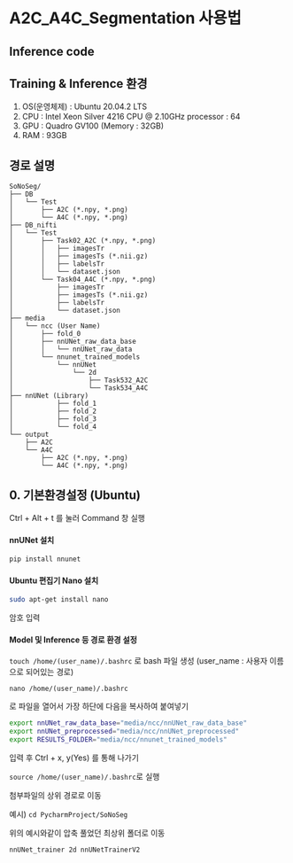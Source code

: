 # A2C_A4C_Segmentation 사용법

## Inference code

## Training & Inference 환경

1. OS(운영체제) : Ubuntu 20.04.2 LTS
2. CPU : Intel Xeon Silver 4216 CPU @ 2.10GHz processor : 64
3. GPU : Quadro GV100 (Memory : 32GB)
4. RAM : 93GB

## 경로 설명


    SoNoSeg/
    ├── DB
    │   └── Test
    │       ├── A2C (*.npy, *.png)
    │       └── A4C (*.npy, *.png)
    ├── DB_nifti
    │   └── Test
    │       ├── Task02_A2C (*.npy, *.png)
    │       │   ├── imagesTr
    │       │   ├── imagesTs (*.nii.gz)
    │       │   ├── labelsTr
    │       │   └── dataset.json
    │       └── Task04_A4C (*.npy, *.png)
    │           ├── imagesTr
    │           ├── imagesTs (*.nii.gz)
    │           ├── labelsTr
    │           └── dataset.json
    ├── media
    │   └── ncc (User Name)
    │       ├── fold_0
    │       ├── nnUNet_raw_data_base
    │       │   └── nnUNet_raw_data
    │       └── nnunet_trained_models
    │           └── nnUNet
    │               └── 2d
    │                   ├── Task532_A2C
    │                   └── Task534_A4C
    ├── nnUNet (Library)
    │           ├── fold_1
    │           ├── fold_2
    │           ├── fold_3
    │           └── fold_4
    └── output
        ├── A2C
        └── A4C
            ├── A2C (*.npy, *.png)
            └── A4C (*.npy, *.png)


## 0. 기본환경설정 (Ubuntu)

Ctrl + Alt + t 를 눌러 Command 창 실행

#### nnUNet 설치

```bash
pip install nnunet
```

#### Ubuntu 편집기 Nano 설치

```bash
sudo apt-get install nano
```

암호 입력

#### Model 및 Inference 등 경로 환경 설정

`touch /home/(user_name)/.bashrc`
로 bash 파일 생성 (user_name : 사용자 이름으로 되어있는 경로)

`nano /home/(user_name)/.bashrc`

로 파일을 열어서 가장 하단에 다음을 복사하여 붙여넣기
```bash
export nnUNet_raw_data_base="media/ncc/nnUNet_raw_data_base"
export nnUNet_preprocessed="media/ncc/nnUNet_preprocessed"
export RESULTS_FOLDER="media/ncc/nnunet_trained_models"
```
입력 후 Ctrl + x, y(Yes) 를 통해 나가기

`source /home/(user_name)/.bashrc`로 실행

첨부파일의 상위 경로로 이동

예시) `cd PycharmProject/SoNoSeg`

위의 예시와같이 압축 풀었던 최상위 폴더로 이동






```bash
nnUNet_trainer 2d nnUNetTrainerV2 
```
